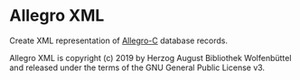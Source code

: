 # Allegro XML

Create XML representation of [Allegro-C](http://www.allegro-c.de/) database records.

Allegro XML is copyright (c) 2019 by Herzog August Bibliothek Wolfenbüttel and released under the
terms of the GNU General Public License v3.
